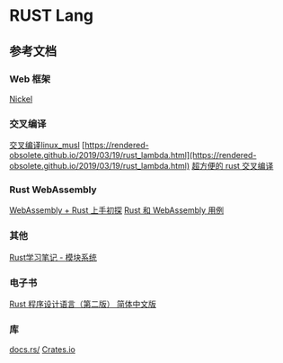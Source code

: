 RUST Lang
===

## 参考文档

### Web 框架
[Nickel](http://nickel-org.github.io/)

### 交叉编译
[交叉编译linux_musl](https://www.andrew-thorburn.com/cross-compiling-a-simple-rust-web-app/)
[https://rendered-obsolete.github.io/2019/03/19/rust_lambda.html](https://rendered-obsolete.github.io/2019/03/19/rust_lambda.html)
[超方便的 rust 交叉编译](https://moevis.github.io/cheatsheet/2018/08/18/%E8%B6%85%E6%96%B9%E4%BE%BF%E7%9A%84-Rust-%E4%BA%A4%E5%8F%89%E7%BC%96%E8%AF%91.html)

### Rust WebAssembly
[WebAssembly + Rust 上手初探](https://www.codercto.com/a/43181.html)
[Rust 和 WebAssembly 用例](https://developer.mozilla.org/zh-CN/docs/WebAssembly/Rust_to_wasm)

### 其他
[Rust学习笔记 - 模块系统](https://www.codercto.com/a/84199.html)

### 电子书

[Rust 程序设计语言（第二版） 简体中文版](https://kaisery.gitbooks.io/trpl-zh-cn/content/ch01-00-getting-started.html)

### 库

[docs.rs/](https://docs.rs/)
[Crates.io](https://crates.io/)